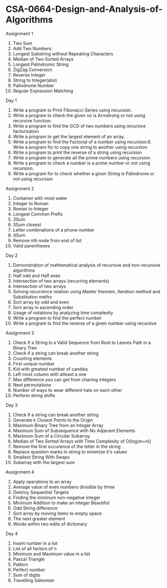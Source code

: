 # CSA-0664-Design-and-Analysis-of-Algorithms
Assignment 1 <br />
1. Two Sum<br />
2. Add Two Numbers<br />
3. Longest Substring without Repeating Characters<br />
4. Median of Two Sorted Arrays<br />
5. Longest Palindromic String<br />
6. ZigZag Conversion<br />
7. Reverse Integer<br />
8. String to Integer(atoi)<br />
9. Palindrome Number<br />
10. Regular Expression Matching<br />

Day 1 <br />
1. Write a program to Print Fibonacci Series using recursion.<br />
2. Write a program to check the given no is Armstrong or not using recursive function.<br />
3. Write a program to find the GCD of two numbers using recursive factorization<br />
4. Write a program to get the largest element of an array.<br />
5. Write a program to find the Factorial of a number using recursion.6. Write a program for to copy one string to another  using recursion<br />
7. Write a program   to print the reverse of a string using recursion<br />
8. Write a program   to generate all the prime numbers using recursion<br />
9. Write a program to check a number is a prime number or not using recursion.<br />
10. Write a program for to check whether a given String is Palindrome or  not using recursion<br />

Assignment 2<br />
1. Container with most water<br />
2. Integer to Roman<br />
3. Roman to Integer<br />
4. Longest Common Prefix<br />
5. 3Sum<br />
6. 3Sum closest<br />
7. Letter combinations of a phone number<br />
8. 4Sum<br />
9. Remove nth node from end of list<br />
10. Valid parentheses<br />

Day 2<br />
1. Demonstration of mathematical analysis of recursive and non-recursive algorithms<br />
2. Half odd and Half even<br />
3. Intersection of two arrays (recurring elements)<br />
4. Intersection of two arrays<br />
5. Solving recurrence relation using Master theorem, Iteration method and Substitution metho<br />
6. Sort array by odd and even<br />
7. Sort array in ascending order<br />
8. Usage of notations by analyzing time complexity<br />
9. Write a program to find the perfect number<br />
10. Write a program to find the reverse of a given number using recursive<br />

Assignment 3<br />
1. Check If a String Is a Valid Sequence from Root to Leaves Path in a Binary Tree<br />
2. Check if a string can break another string<br />
3. Counting elements<br />
4. First unique number<br />
5. Kid with greatest number of candies<br />
6. Left most column with atleast a one<br />
7. Max difference you can get from chaning integers<br />
8. Next permutations<br />
9. Number of ways to wear different hats on each other<br />
10. Perform string shifts<br />

Day 3<br />
1. Check if a string can break another string<br />
2. Generate k Closest Points to the Origin<br />
3. Maximum Binary Tree from an Integer Array<br />
4. Maximum Sum of Subsequence with No Adjacent Elements<br />
5. Maximum Sum of a Circular Subarray<br />
6. Median of Two Sorted Arrays with Time Complexity of O(log(m+n))<br />
7. Remove the first occurence of the letter in the string<br />
8. Replace question marks in string to minimize it's valuev
9. Smallest String With Swaps<br />
10. Subarray with the largest sum<br />

Assignment 4<br />
1. Apply operations to an array<br />
2. Average value of even numbers divisible by three<br />
3. Destroy Sequential Targets<br />
4. Finding the minimum non-negative integer<br />
5. Minimum Addition to make an integer Beautiful<br />
6. Odd String difference<br />
7. Sort array by moving items to empty space<br />
8. The next greater element<br />
9. Words within two edits of dictionary<br />

Day 4<br />
1. Insert number in a list<br />
2. List of all factors of n<br />
3. Minimum and Maximum value in a list<br />
4. Pascal Triangle<br />
5. Pattern<br />
6. Perfect number<br />
7. Sum of digits<br />
8. Travelling Salesman<br />
